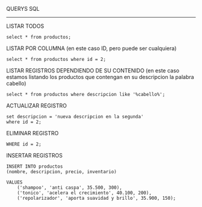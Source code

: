 QUERYS SQL
<hr>
LISTAR TODOS

````
select * from productos;
````

LISTAR POR COLUMNA (en este caso ID, pero puede ser cualquiera)
````
select * from productos where id = 2;
````

LISTAR REGISTROS DEPENDIENDO DE SU CONTENIDO (en este caso estamos listando los productos que contengan en su descripcion la palabra cabello)
```
select * from productos where descripcion like '%cabello%';
```

ACTUALIZAR REGISTRO
````update productos
set descripcion = 'nueva descripcion en la segunda'
where id = 2;
````

ELIMINAR REGISTRO
````DELETE FROM productos
WHERE id = 2;
````

INSERTAR REGISTROS
```
INSERT INTO productos
(nombre, descripcion, precio, inventario)

VALUES
    ('shampoo', 'anti caspa', 35.500, 300),
    ('tonico', 'acelera el crecimiento', 40.100, 200),
    ('repolarizador', 'aporta suavidad y brillo', 35.900, 150);